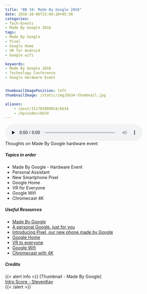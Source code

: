 ```yaml
---
title: "BB 34: Made By Google 2016"
date: 2016-10-06T15:04:20+05:30
categories:
- Tech-Events
- Made By Google 2016
tags:
- Made By Google
- Pixel
- Google Home
- VR for Android
- Google wifi

keywords:
- Made By Google 2016
- Technology Conference
- Google Hardware Event


thumbnailImagePosition: left
thumbnailImage: /static/img/bb34-thumbnail.jpg

aliases:
    - /post/151702800854/bb34
    - /episodes/bb34
---
```

<audio controls="controls" controls style="width: 450px;" preload="none" id="audio_player"><source  src='http://bangalorebits.s3.amazonaws.com/2016/BB_EP34_2016-41.mp3' type="audio/mp3">  </audio>
<BR>
Thoughts on Made By Google hardware event
<!--more-->
##### Topics in order
- Made By Google - Hardware Event
- Personal Assistant
- New Smartphone Pixel
- Google Home
- VR for Everyone
- Google Wifi
- Chromecast 4K


##### Useful Resources

*   [Made By Google](https://www.youtube.com/watch?v=q4y0KOeXViI)
*   [A personal Google, just for you](https://blog.google/products/assistant/personal-google-just-you/)
*   [Introducing Pixel, our new phone made by Google](https://blog.google/products/pixel/introducing-pixel-our-new-phone-made-google/)
*   [Google Home](https://blog.google/products/home/make-yourself-home-google-home/)
*   [VR to everyone](https://blog.google/products/google-vr/daydream-bringing-high-quality-vr-everyone/)
*   [Google Wifi](https://blog.google/products/google-wifi/introducing-new-kind-wi-fi-system/)
*   [Chromecast with 4K](https://blog.google/products/chromecast/fastest-chromecast-yet-4k-and-hdr-support/)

##### Credits

{{< alert info  >}}
  [Thumbnail - Made By Google] <BR>
  [Intro Score - StevenKay](https://plus.google.com/+StevenKay_Detachment)<BR>
{{< /alert >}}
